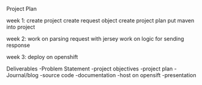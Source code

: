 Project Plan

week 1:
create project
create request object
create project plan
put maven into project

week 2:
work on parsing request with jersey
work on logic for sending response


week 3:
deploy on openshift



Deliverables
	-Problem Statement
	-project objectives
	-project plan
	-Journal/blog
	-source code
	-documentation
	-host on opensift
	-presentation